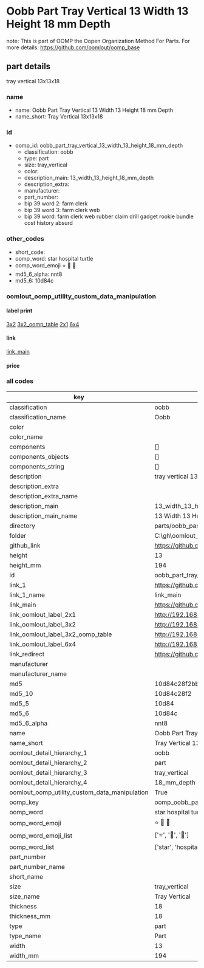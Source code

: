 # Oobb Part Tray Vertical 13 Width 13 Height 18 mm Depth  

note: This is part of OOMP the Oopen Organization Method For Parts. For more details: https://github.com/oomlout/oomp_base

##  part details
  



tray vertical 13x13x18



### name
* name: Oobb Part Tray Vertical 13 Width 13 Height 18 mm Depth
* name_short: Tray Vertical 13x13x18 
### id
* oomp_id: oobb_part_tray_vertical_13_width_13_height_18_mm_depth
  * classification: oobb
  * type: part
  * size: tray_vertical
  * color: 
  * description_main: 13_width_13_height_18_mm_depth
  * description_extra: 
  * manufacturer: 
  * part_number: 
  * bip 39 word 2: farm clerk
  * bip 39 word 3: farm clerk web
  * bip 39 word: farm clerk web rubber claim drill gadget rookie bundle cost history absurd

### other_codes
* short_code: 
* oomp_word: star hospital turtle
* oomp_word_emoji :star: :hospital: :turtle:
* md5_6_alpha: nnt8
* md5_6: 10d84c






### oomlout_oomp_utility_custom_data_manipulation
#### label print
[3x2](http://192.168.1.245:1112/?label=oomp%20nnt8)
[3x2_oomp_table](http://192.168.1.108:1112/?label=oomp%20nnt8)
[2x1](http://192.168.1.242:1112/?label=oomp%20nnt8)
[6x4](http://192.168.1.55:1112/?label=oomp%20nnt8)    

#### link

[link_main](https://github.com/oomlout/oomlout_oobb_version_4_generated_parts/tree/main/navigation_oomp/oobb/part/tray_vertical/13_width_13_height_18_mm_depth/part)                              

#### price







### all codes 
| key | value |  
| --- | --- |  
| classification | oobb |  
| classification_name | Oobb |  
| color |  |  
| color_name |  |  
| components | [] |  
| components_objects | [] |  
| components_string | [] |  
| description | tray vertical 13x13x18 |  
| description_extra |  |  
| description_extra_name |  |  
| description_main | 13_width_13_height_18_mm_depth |  
| description_main_name | 13 Width 13 Height 18 mm Depth |  
| directory | parts/oobb_part_tray_vertical_13_width_13_height_18_mm_depth |  
| folder | C:\gh\oomlout_oobb_version_4_generated_parts\parts\oobb_part_tray_vertical_13_width_13_height_18_mm_depth |  
| github_link | https://github.com/oomlout/oomlout_oomp_part_src/tree/main/parts/oobb_part_tray_vertical_13_width_13_height_18_mm_depth |  
| height | 13 |  
| height_mm | 194 |  
| id | oobb_part_tray_vertical_13_width_13_height_18_mm_depth |  
| link_1 | https://github.com/oomlout/oomlout_oobb_version_4_generated_parts/tree/main/navigation_oomp/oobb/part/tray_vertical/13_width_13_height_18_mm_depth/part |  
| link_1_name | link_main |  
| link_main | https://github.com/oomlout/oomlout_oobb_version_4_generated_parts/tree/main/navigation_oomp/oobb/part/tray_vertical/13_width_13_height_18_mm_depth/part |  
| link_oomlout_label_2x1 | http://192.168.1.242:1112/?label=oomp%20nnt8 |  
| link_oomlout_label_3x2 | http://192.168.1.245:1112/?label=oomp%20nnt8 |  
| link_oomlout_label_3x2_oomp_table | http://192.168.1.108:1112/?label=oomp%20nnt8 |  
| link_oomlout_label_6x4 | http://192.168.1.55:1112/?label=oomp%20nnt8 |  
| link_redirect | https://github.com/oomlout/oomlout_oobb_version_4_generated_parts/tree/main/parts/oobb_tray_vertical_13_13_18 |  
| manufacturer |  |  
| manufacturer_name |  |  
| md5 | 10d84c28f2bbcbd50b94dbcdf18a9a99 |  
| md5_10 | 10d84c28f2 |  
| md5_5 | 10d84 |  
| md5_6 | 10d84c |  
| md5_6_alpha | nnt8 |  
| name | Oobb Part Tray Vertical 13 Width 13 Height 18 mm Depth |  
| name_short | Tray Vertical 13x13x18  |  
| oomlout_detail_hierarchy_1 | oobb |  
| oomlout_detail_hierarchy_2 | part |  
| oomlout_detail_hierarchy_3 | tray_vertical |  
| oomlout_detail_hierarchy_4 | 18_mm_depth |  
| oomlout_oomp_utility_custom_data_manipulation | True |  
| oomp_key | oomp_oobb_part_tray_vertical_13_width_13_height_18_mm_depth |  
| oomp_word | star hospital turtle |  
| oomp_word_emoji | :star: :hospital: :turtle: |  
| oomp_word_emoji_list | [':star:', ':hospital:', ':turtle:'] |  
| oomp_word_list | ['star', 'hospital', 'turtle'] |  
| part_number |  |  
| part_number_name |  |  
| short_name |  |  
| size | tray_vertical |  
| size_name | Tray Vertical |  
| thickness | 18 |  
| thickness_mm | 18 |  
| type | part |  
| type_name | Part |  
| width | 13 |  
| width_mm | 194 |  
